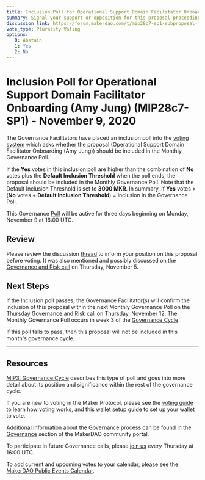 ```yaml
---
title: Inclusion Poll for Operational Support Domain Facilitator Onboarding (Amy Jung) (MIP28c7-SP1)- November 9, 2020
summary: Signal your support or opposition for this proposal proceeding to next week's bundled Governance Poll. 
discussion_link: https://forum.makerdao.com/t/mip28c7-sp1-subproposal-for-operational-support-domain-facilitator-onboarding/4628
vote_type: Plurality Voting
options:
   0: Abstain
   1: Yes
   2: No
---
```

# Inclusion Poll for Operational Support Domain Facilitator Onboarding (Amy Jung) (MIP28c7-SP1) - November 9, 2020

The Governance Facilitators have placed an inclusion poll into the [voting system](https://vote.makerdao.com/polling) which asks whether the proposal (Operational Support Domain Facilitator Onboarding (Amy Jung)) should be included in the Monthly Governance Poll.

If the **Yes** votes in this inclusion poll are higher than the combination of **No** votes plus the **Default Inclusion Threshold** when the poll ends, the proposal should be included in the Monthly Governance Poll. Note that the Default Inclusion Threshold is set to **3000 MKR**. In summary, if **Yes** votes > (**No** votes + **Default Inclusion Threshold**) = inclusion in the Governance Poll.

This Governance [Poll](https://community-development.makerdao.com/en/learn/governance/on-chain-gov) will be active for three days beginning on Monday, November 9 at 16:00 UTC.

## Review
Please review the discussion [thread](https://forum.makerdao.com/t/mip28c7-sp1-subproposal-for-operational-support-domain-facilitator-onboarding/4628) to inform your position on this proposal before voting. It was also mentioned and possibly discussed on the [Governance and Risk call](https://forum.makerdao.com/t/agenda-discussion-scientific-governance-and-risk-117-thursday-november-5-16-00-utc/4929) on Thursday, November 5.

## Next Steps

If the Inclusion poll passes, the Governance Facilitator(s) will confirm the inclusion of this proposal within the next Monthly Governance Poll on the Thursday Governance and Risk call on Thursday, November 12. The Monthly Governance Poll occurs in week 3 of the [Governance Cycle](https://github.com/makerdao/mips/blob/Accepted/MIP3/mip3.md).

If this poll fails to pass, then this proposal will not be included in this month's governance cycle.

---

## Resources

[MIP3: Governance Cycle](https://github.com/makerdao/mips/blob/Accepted/MIP3/mip3.md) describes this type of poll and goes into more detail about its position and significance within the rest of the governance cycle.

If you are new to voting in the Maker Protocol, please see the [voting guide](https://community-development.makerdao.com/en/learn/governance/how-voting-works/) to learn how voting works, and this [wallet setup guide](https://community-development.makerdao.com/en/learn/governance/voting-setup/) to set up your wallet to vote.

Additional information about the Governance process can be found in the [Governance](https://community-development.makerdao.com/en/learn/governance) section of the MakerDAO community portal.

To participate in future Governance calls, please [join us](https://github.com/makerdao/community/tree/master/governance/governance-and-risk-meetings) every Thursday at 16:00 UTC.

To add current and upcoming votes to your calendar, please see the [MakerDAO Public Events Calendar](https://calendar.google.com/calendar/embed?src=makerdao.com_3efhm2ghipksegl009ktniomdk%40group.calendar.google.com&ctz=UTC&mode=week&showCalendars=0&showPrint=0).

